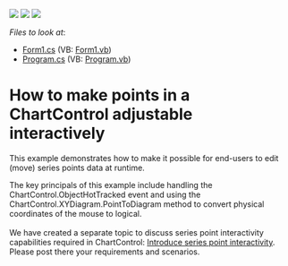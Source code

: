 <!-- default badges list -->
![](https://img.shields.io/endpoint?url=https://codecentral.devexpress.com/api/v1/VersionRange/128575161/13.2.5%2B)
[![](https://img.shields.io/badge/Open_in_DevExpress_Support_Center-FF7200?style=flat-square&logo=DevExpress&logoColor=white)](https://supportcenter.devexpress.com/ticket/details/E294)
[![](https://img.shields.io/badge/📖_How_to_use_DevExpress_Examples-e9f6fc?style=flat-square)](https://docs.devexpress.com/GeneralInformation/403183)
<!-- default badges end -->
<!-- default file list -->
*Files to look at*:

* [Form1.cs](./CS/Form1.cs) (VB: [Form1.vb](./VB/Form1.vb))
* [Program.cs](./CS/Program.cs) (VB: [Program.vb](./VB/Program.vb))
<!-- default file list end -->
# How to make points in a ChartControl adjustable interactively


<p>This example demonstrates how to make it possible for end-users to edit (move) series points data at runtime.</p>
<p>The key principals of this example include handling the ChartControl.ObjectHotTracked event and using the ChartControl.XYDiagram.PointToDiagram method to convert physical coordinates of the mouse to logical.<br /><br />We have created a separate topic to discuss series point interactivity capabilities required in ChartControl: <a href="https://www.devexpress.com/Support/Center/p/T186553">Introduce series point interactivity</a>.  Please post there your requirements and scenarios.</p>

<br/>


